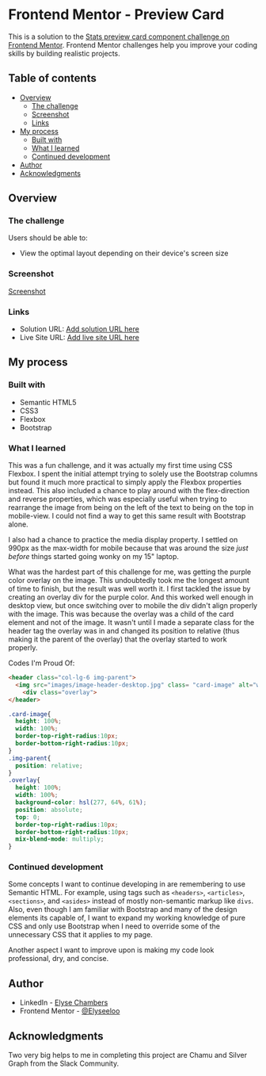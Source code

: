 # Frontend Mentor - Preview Card

This is a solution to the [Stats preview card component challenge on Frontend Mentor](https://www.frontendmentor.io/challenges/stats-preview-card-component-8JqbgoU62). Frontend Mentor challenges help you improve your coding skills by building realistic projects.

## Table of contents

- [Overview](#overview)
  - [The challenge](#the-challenge)
  - [Screenshot](#screenshot)
  - [Links](#links)
- [My process](#my-process)
  - [Built with](#built-with)
  - [What I learned](#what-i-learned)
  - [Continued development](#continued-development)
- [Author](#author)
- [Acknowledgments](#acknowledgments)


## Overview

### The challenge

Users should be able to:

- View the optimal layout depending on their device's screen size

### Screenshot

[Screenshot](https://github.com/Elyseeloo/stats-preview-card-component-main/blob/main/screenshot.png)


### Links

- Solution URL: [Add solution URL here](https://your-solution-url.com)
- Live Site URL: [Add live site URL here](https://your-live-site-url.com)

## My process

### Built with

- Semantic HTML5
- CSS3
- Flexbox
- Bootstrap

### What I learned

This was a fun challenge, and it was actually my first time using CSS Flexbox. I spent the initial attempt trying to solely use the Bootstrap columns but found it much more practical to simply apply the Flexbox properties instead. This also included a chance to play around with the flex-direction and reverse properties, which was especially useful when trying to rearrange the image from being on the left of the text to being on the top in mobile-view. I could not find a way to get this same result with Bootstrap alone.

I also had a chance to practice the media display property. I settled on 990px as the max-width for mobile because that was around the size _just before_ things started going wonky on my 15" laptop.

What was the hardest part of this challenge for me, was getting the purple color overlay on the image. This undoubtedly took me the longest amount of time to finish, but the result was well worth it. I first tackled the issue by creating an overlay div for the purple color. And this worked well enough in desktop view, but once switching over to mobile the div didn't align properly with the image. This was because the overlay was a child of the card element and not of the image. It wasn't until I made a separate class for the header tag the overlay was in and changed its position to relative (thus making it the parent of the overlay) that the overlay started to work properly.

Codes I'm Proud Of:

```html
<header class="col-lg-6 img-parent">
  <img src="images/image-header-desktop.jpg" class= "card-image" alt="work-friends-laughing">
    <div class="overlay">
</header>
```

```css
.card-image{
  height: 100%;
  width: 100%;
  border-top-right-radius:10px;
  border-bottom-right-radius:10px;
}
.img-parent{
  position: relative;
}
.overlay{
  height: 100%;
  width: 100%;
  background-color: hsl(277, 64%, 61%);
  position: absolute;
  top: 0;
  border-top-right-radius:10px;
  border-bottom-right-radius:10px;
  mix-blend-mode: multiply;
}
```

### Continued development

Some concepts I want to continue developing in are remembering to use Semantic HTML. For example, using tags such as ``<headers>``, ``<articles>``, ``<sections>``, and ``<asides>`` instead of mostly non-semantic markup like ``divs``. Also, even though I am familiar with Bootstrap and many of the design elements its capable of, I want to expand my working knowledge of pure CSS and only use Bootstrap when I need to override some of the unnecessary CSS that it applies to my page.

Another aspect I want to improve upon is making my code look professional, dry, and concise.

## Author

- LinkedIn - [Elyse Chambers](https://www.linkedin.com/in/elyse-chambers-698310164/)
- Frontend Mentor - [@Elyseeloo](https://www.frontendmentor.io/profile/Elyseeloo)

## Acknowledgments

Two very big helps to me in completing this project are Chamu and Silver Graph from the Slack Community.
